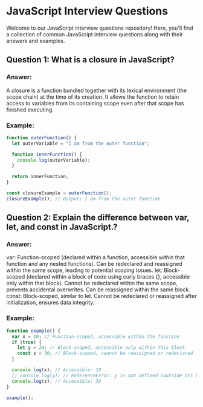 # JavaScript Interview Questions

Welcome to our JavaScript interview questions repository! Here, you'll find a collection of common JavaScript interview questions along with their answers and examples.

## Question 1: What is a closure in JavaScript?

### Answer:

A closure is a function bundled together with its lexical environment (the scope chain) at the time of its creation. It allows the function to retain access to variables from its containing scope even after that scope has finished executing.

### Example:
```javascript
function outerFunction() {
  let outerVariable = "I am from the outer function";

  function innerFunction() {
    console.log(outerVariable);
  }

  return innerFunction;
}

const closureExample = outerFunction();
closureExample(); // Output: I am from the outer function 
```

## Question 2: Explain the difference between var, let, and const in JavaScript.?

### Answer:

var:
Function-scoped (declared within a function, accessible within that function and any nested functions).
Can be redeclared and reassigned within the same scope, leading to potential scoping issues.
let:
Block-scoped (declared within a block of code using curly braces {}, accessible only within that block).
Cannot be redeclared within the same scope, prevents accidental overwrites.
Can be reassigned within the same block.
const:
Block-scoped, similar to let.
Cannot be redeclared or reassigned after initialization, ensures data integrity.

### Example:
```javascript
function example() {
  var x = 10; // Function-scoped, accessible within the function
  if (true) {
    let y = 20; // Block-scoped, accessible only within this block
    const z = 30; // Block-scoped, cannot be reassigned or redeclared
  }

  console.log(x); // Accessible: 10
  // console.log(y); // ReferenceError: y is not defined (outside its block)
  console.log(z); // Accessible: 30
}

example();
```




